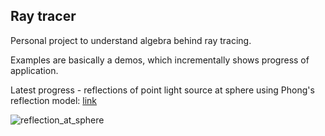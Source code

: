 ## Ray tracer

Personal project to understand algebra behind ray tracing.

Examples are basically a demos, which incrementally shows progress of application.

Latest progress - reflections of point light source at sphere using Phong's reflection model: [link](https://en.wikipedia.org/wiki/Phong_reflection_model)

![reflection_at_sphere](https://gitlab.com/ueco/ray-tracer/-/wikis/uploads/97063c3e9d8a15ef2ab946faca4a3d70/smaller4x.png)

